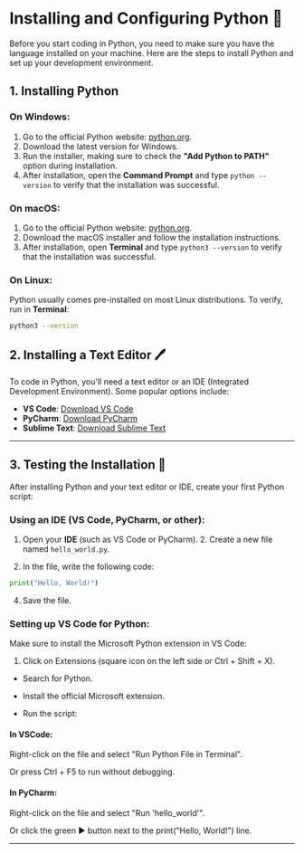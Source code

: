 # Installing and Configuring Python 🐍

Before you start coding in Python, you need to make sure you have the language installed on your machine. Here are the steps to install Python and set up your development environment.

## 1. Installing Python

### On Windows:
1. Go to the official Python website: [python.org](https://www.python.org/downloads/).
2. Download the latest version for Windows.
3. Run the installer, making sure to check the **"Add Python to PATH"** option during installation.
4. After installation, open the **Command Prompt** and type `python --version` to verify that the installation was successful.

### On macOS:
1. Go to the official Python website: [python.org](https://www.python.org/downloads/).
2. Download the macOS installer and follow the installation instructions.
3. After installation, open **Terminal** and type `python3 --version` to verify that the installation was successful.

### On Linux:
Python usually comes pre-installed on most Linux distributions. To verify, run in **Terminal**:
```bash
python3 --version
```
## 2. Installing a Text Editor 🖊️

To code in Python, you'll need a text editor or an IDE (Integrated Development Environment). Some popular options include:

- **VS Code**: [Download VS Code](https://code.visualstudio.com/)
- **PyCharm**: [Download PyCharm](https://www.jetbrains.com/pycharm/)
- **Sublime Text**: [Download Sublime Text](https://www.sublimetext.com/)

---

## 3. Testing the Installation 🧪

After installing Python and your text editor or IDE, create your first Python script:

### Using an IDE (VS Code, PyCharm, or other):

1. Open your **IDE** (such as VS Code or PyCharm). 2. Create a new file named `hello_world.py`.

3. In the file, write the following code:

```python
print("Hello, World!")
```

4. Save the file.

### Setting up VS Code for Python:

Make sure to install the Microsoft Python extension in VS Code:

1. Click on Extensions (square icon on the left side or Ctrl + Shift + X).

- Search for Python.

- Install the official Microsoft extension.

- Run the script:

#### In VSCode:

Right-click on the file and select "Run Python File in Terminal".

Or press Ctrl + F5 to run without debugging.

#### In PyCharm:

Right-click on the file and select "Run 'hello_world'".

Or click the green ▶️ button next to the print("Hello, World!") line.

---
